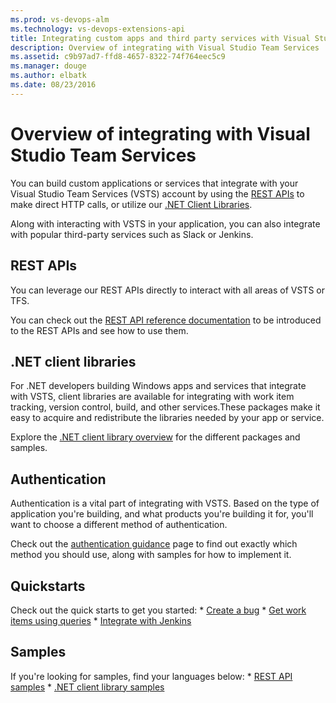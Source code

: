 ```yaml
---
ms.prod: vs-devops-alm
ms.technology: vs-devops-extensions-api
title: Integrating custom apps and third party services with Visual Studio Team Services and Team Foundation Server
description: Overview of integrating with Visual Studio Team Services
ms.assetid: c9b97ad7-ffd8-4657-8322-74f764eec5c9
ms.manager: douge
ms.author: elbatk
ms.date: 08/23/2016
---
```


# Overview of integrating with Visual Studio Team Services

You can build custom applications or services that integrate with your Visual Studio Team Services (VSTS) account by using the [REST APIs](#rest-apis) to make direct HTTP calls, or utilize our [.NET Client Libraries](#.net-client-libraries).

Along with interacting with VSTS in your application, you can also integrate with popular third-party services such as Slack or Jenkins.

<a name ="customApps"/>

## REST APIs
You can leverage our REST APIs directly to interact with all areas of VSTS or TFS.

You can check out the [REST API reference documentation](https://review.docs.microsoft.com/en-us/rest/api/vsts/?branch=master) to be introduced to the REST APIs and see how to use them.

## .NET client libraries
For .NET developers building Windows apps and services that integrate with VSTS, client libraries are available for integrating with work item tracking, version control, build, and other services.These packages make it easy to acquire and redistribute the libraries needed by your app or service.

Explore the [.NET client library overview](./get-started/client-libraries/dotnet.md) for the different packages and samples.

## Authentication
Authentication is a vital part of integrating with VSTS. Based on the type of application you're building, and what products you're building it for, you'll want to choose a different method of authentication.

Check out the [authentication guidance](./get-started/authentication/authentication-guidance.md) page to find out exactly which method you should use, along with samples for how to implement it.


## Quickstarts
Check out the quick starts to get you started:
    * [Create a bug](./quickstarts/create-bug-dotnet.md)
    * [Get work items using queries](./quickstarts/work-item-dotnet.md)
    * [Integrate with Jenkins](./quickstarts/jenkins-integrate-quickstart.md)


## Samples
If you're looking for samples, find your languages below:
    * [REST API samples](./get-started/rest/samples.md)
    * [.NET client library samples](./get-started/client-libraries/samples.md)




